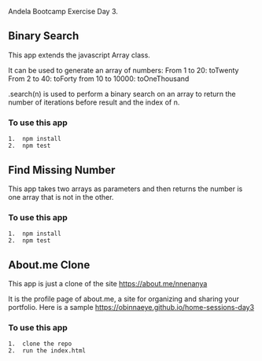 Andela Bootcamp Exercise Day 3.

## Binary Search
This app extends the javascript Array class.

It can be used to generate an array of numbers:
    From 1 to 20: toTwenty
    From 2 to 40: toForty
    from 10 to 10000: toOneThousand
    
.search(n) is used to perform a binary search on an array to return the number of iterations before result and the index of n.

### To use this app
    1.  npm install
    2.  npm test
    
## Find Missing Number
This app takes two arrays as parameters and then returns the number is one array that is not in the other.

### To use this app
    1.  npm install
    2.  npm test
    
## About.me Clone
This app is just a clone of the site https://about.me/nnenanya

It is the profile page of about.me, a site for organizing and sharing your portfolio.
Here is a sample https://obinnaeye.github.io/home-sessions-day3

### To use this app
    1.  clone the repo
    2.  run the index.html
    